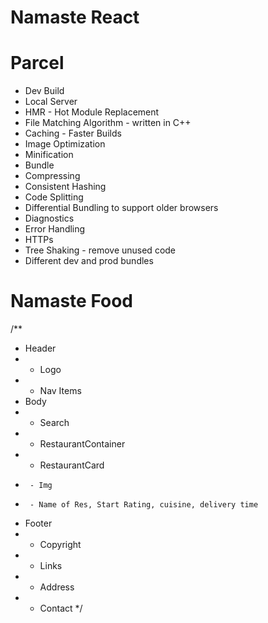 # Namaste React

# Parcel

- Dev Build
- Local Server
- HMR - Hot Module Replacement
- File Matching Algorithm - written in C++
- Caching - Faster Builds
- Image Optimization
- Minification
- Bundle
- Compressing
- Consistent Hashing
- Code Splitting
- Differential Bundling to support older browsers
- Diagnostics
- Error Handling
- HTTPs
- Tree Shaking - remove unused code
- Different dev and prod bundles



# Namaste Food

/**
* Header
*  - Logo
*  - Nav Items
* Body
*  - Search
*  - RestaurantContainer
*    - RestaurantCard
*      - Img
*      - Name of Res, Start Rating, cuisine, delivery time
* Footer
* - Copyright
* - Links
* - Address
* - Contact
*/